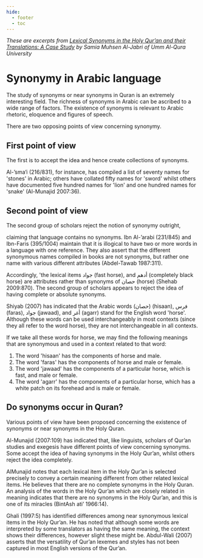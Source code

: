```yaml
---
hide:
  - footer
  - toc
---
```

_These are excerpts from [Lexical Synonyms in the Holy Qur’an and their Translations: A Case Study](https://www.ijaes.net/article/FullText/1?volume=13&issue=1#:~:text=He%20believes%20that%20there%20are,ati'%201966%3A14) by Samia Muhsen Al-Jabri of Umm Al-Qura University_


# Synonymy in Arabic language

The study of synonyms or near synonyms in Quran is an extremely interesting field. The richness of synonyms in Arabic can be ascribed to a wide range of factors. The existence of synonyms is relevant to Arabic rhetoric, eloquence and figures of speech.

There are two opposing points of view concerning synonymy. 

## First point of view

The first is to accept the idea and hence create collections of synonyms. 

Al-’sma‘i (216/831), for instance, has compiled a list of seventy names for 'stones' in Arabic; others have collated fifty names for 'sword' whilst others have documented five hundred names for 'lion' and one hundred names for 'snake' (Al-Munajid 2007:36). 

## Second point of view

The second group of scholars reject the notion of synonymy outright, 

claiming that language contains no synonyms. Ibn Al-’arabi (231/845) and Ibn-Faris (395/1004) maintain that it is illogical to have two or more words in a language with one reference. They also assert that the different synonymous names compiled in books are not synonyms, but rather one name with various different attributes (Abdel-Tawab 1987:311). 

Accordingly, 'the lexical items جواد (fast horse), and أدهم (completely black horse) are attributes rather than synonyms of حصان (horse) (Shehab 2009:870). The second group of scholars appears to reject the idea of having complete or absolute synonyms.

Shiyab (2007) has indicated that the Arabic words (حصان) (hisaan), فرس (faras), جواد (jawaad), and أغر (agarr) stand for the English word 'horse'. Although these words can be used interchangeably in most contexts (since they all refer to the word horse), they are not interchangeable in all contexts.

If we take all these words for horse, we may find the following meanings that are synonymous and used in a context related to that word:

1. The word 'hisaan' has the components of horse and male.
2. The word 'faras' has the components of horse and male or female.
3. The word 'jawaad' has the components of a particular horse, which is fast, and male or female.
4. The word 'agarr' has the components of a particular horse, which has a white patch on its forehead and is male or female.

## Do synonyms occur in Quran?

Various points of view have been proposed concerning the existence of synonyms or near synonyms in the Holy Quran. 

Al-Munajid (2007:109) has indicated that, like linguists, scholars of Qur’an studies and exegesis have different points of view concerning synonyms. Some accept the idea of having synonyms in the Holy Qur’an, whilst others reject the idea completely. 

AlMunajid notes that each lexical item in the Holy Qur’an is selected precisely to convey a certain meaning different from other related lexical items. He believes that there are no complete synonyms in the Holy Quran. An analysis of the words in the Holy Qur’an which are closely related in meaning indicates that there are no synonyms in the Holy Qur’an, and this is one of its miracles (BintAsh ati’ 1966:14). 

Ghali (1997:5) has identified differences among near synonymous lexical items in the Holy Qur’an. He has noted that although some words are interpreted by some translators as having the same meaning, the context shows their differences, however slight these might be. Abdul-Wali (2007) asserts that the versatility of Qur’an lexemes and styles has not been captured in most English versions of the Qur’an. 
